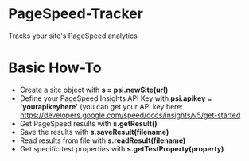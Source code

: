 # PageSpeed-Tracker
 Tracks your site's PageSpeed analytics
# Basic How-To
- Create a site object with **s = psi.newSite(url)**
- Define your PageSpeed Insights API Key with **psi.apikey = 'yourapikeyhere'** (you can get your API key here: https://developers.google.com/speed/docs/insights/v5/get-started
- Get PageSpeed results with **s.getResult()**
- Save the results with **s.saveResult(filename)**
- Read results from file with **s.readResult(filename)**
- Get specific test properties with **s.getTestProperty(property)**
